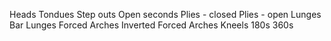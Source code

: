 Heads
Tondues
Step outs
Open seconds
Plies - closed
Plies - open
Lunges
Bar Lunges
Forced Arches
Inverted Forced Arches
Kneels
180s
360s